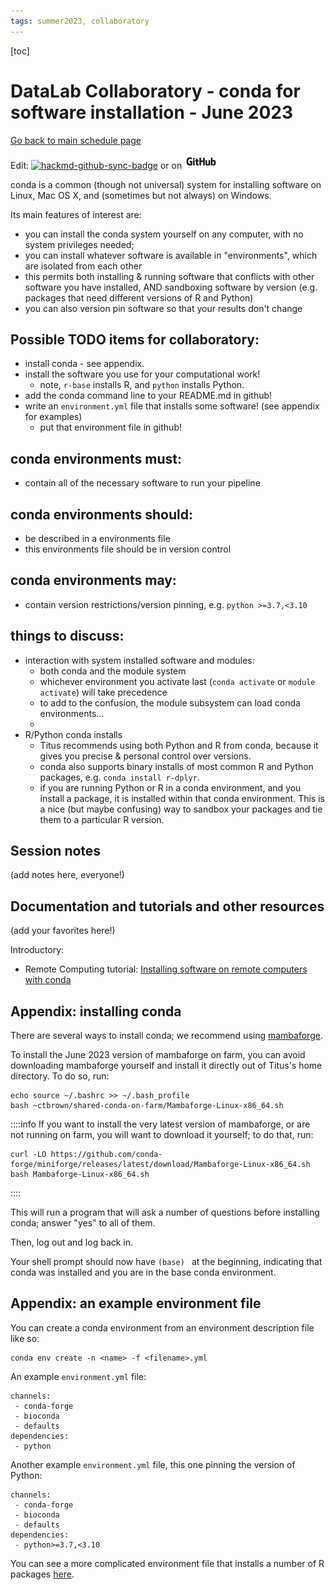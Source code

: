 ```yaml
---
tags: summer2023, collaboratory
---
```


[toc]

# DataLab Collaboratory - conda for software installation - June 2023

[Go back to main schedule page](https://hackmd.io/KhkZGZhyRt6pu4lbEHi6ow?view)

Edit: [![hackmd-github-sync-badge](https://hackmd.io/Qt4AWbDfS5KtbKb-I3jY7Q/badge)](https://hackmd.io/Qt4AWbDfS5KtbKb-I3jY7Q) or on [![github](https://raw.githubusercontent.com/ngs-docs/2023-june-datalab-collaboratory/main/images/GitHub_Logo.png)](https://github.com/ngs-docs/2023-june-datalab-collaboratory/blob/main/resources/conda-for-software-installation.md)

conda is a common (though not universal) system for installing software on Linux, Mac OS X, and (sometimes but not always) on Windows.

Its main features of interest are:

* you can install the conda system yourself on any computer, with no system privileges needed;
* you can install whatever software is available in "environments", which are isolated from each other
* this permits both installing & running software that conflicts with other software you have installed, AND sandboxing software by version (e.g. packages that need different versions of R and Python)
* you can also version pin software so that your results don't change

## Possible TODO items for collaboratory:

* install conda - see appendix.
* install the software you use for your computational work!
    * note, `r-base` installs R, and `python` installs Python.
* add the conda command line to your README.md in github!
* write an `environment.yml` file that installs some software! (see appendix for examples)
    * put that environment file in github!

## conda environments must:
* contain all of the necessary software to run your pipeline

## conda environments should:
* be described in a environments file
* this environments file should be in version control

## conda environments may:
* contain version restrictions/version pinning, e.g. `python >=3.7,<3.10`

## things to discuss:
* interaction with system installed software and modules:
    * both conda and the module system 
    * whichever environment you activate last (`conda activate` or `module activate`) will take precedence
    * to add to the confusion, the module subsystem can load conda environments...
    * 
* R/Python conda installs
    * Titus recommends using both Python and R from conda, because it gives you precise & personal control over versions.
    * conda also supports binary installs of most common R and Python packages, e.g. `conda install r-dplyr`.
    * if you are running Python or R in a conda environment, and you install a package, it is installed within that conda environment. This is a nice (but maybe confusing) way to sandbox your packages and tie them to a particular R version.

## Session notes

(add notes here, everyone!)

## Documentation and tutorials and other resources

(add your favorites here!)

Introductory:
* Remote Computing tutorial: [Installing software on remote computers with conda](https://ngs-docs.github.io/2021-august-remote-computing/installing-software-on-remote-computers-with-conda.html)

## Appendix: installing conda

There are several ways to install conda; we recommend using [mambaforge](https://github.com/conda-forge/miniforge#mambaforge).

To install the June 2023 version of mambaforge on farm, you can avoid downloading mambaforge yourself and install it directly out of Titus's home directory. To do so, run:
```
echo source ~/.bashrc >> ~/.bash_profile
bash ~ctbrown/shared-conda-on-farm/Mambaforge-Linux-x86_64.sh
```

::::info
If you want to install the very latest version of mambaforge, or are not running on farm, you will want to download it yourself; to do that, run:
```
curl -LO https://github.com/conda-forge/miniforge/releases/latest/download/Mambaforge-Linux-x86_64.sh
bash Mambaforge-Linux-x86_64.sh 
```
::::

This will run a program that will ask a number of questions before installing conda; answer "yes" to all of them.

Then, log out and log back in.

Your shell prompt should now have `(base) ` at the beginning, indicating that conda was installed and you are in the base conda environment.

## Appendix: an example environment file

You can create a conda environment from an environment description file like so:

```
conda env create -n <name> -f <filename>.yml
```

An example `environment.yml` file:
```
channels:
 - conda-forge
 - bioconda
 - defaults
dependencies:
 - python
```

Another example `environment.yml` file, this one pinning the version of Python:
```
channels:
 - conda-forge
 - bioconda
 - defaults
dependencies:
 - python>=3.7,<3.10
```

You can see a more complicated environment file that installs a number of R packages [here](https://github.com/ngs-docs/2020-ggg-201b-rnaseq/blob/latest/binder/environment.yml).
